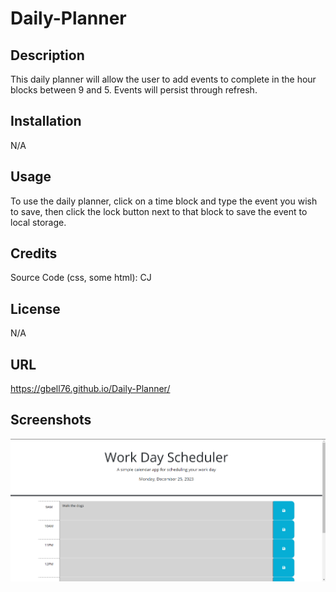 # Daily-Planner
## Description

This daily planner will allow the user to add events to complete in the hour blocks between 9 and 5. Events will persist through refresh.

## Installation

N/A

## Usage

To use the daily planner, click on a time block and type the event you wish to save, then click the lock button next to that block to save the event to local storage.

## Credits

Source Code (css, some html): CJ

## License

N/A

## URL

https://gbell76.github.io/Daily-Planner/

## Screenshots
![Alt text](<Assets/Screenshot 2023-12-25 171508.png>)